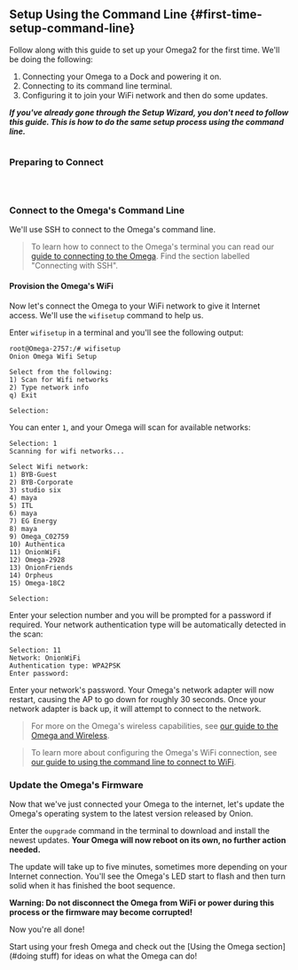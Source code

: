 ## Setup Using the Command Line {#first-time-setup-command-line}

<!--  TODO: edit this a intro a little to make it smoother -->

Follow along with this guide to set up your Omega2 for the first time. We'll be doing the following:

1. Connecting your Omega to a Dock and powering it on.
1. Connecting to its command line terminal.
1. Configuring it to join your WiFi network and then do some updates.

***If you've already gone through the Setup Wizard, you don't need to follow this guide. This is how to do the same setup process using the command line.***


<!-- Prepare the Hardware -->
```{r child = './First-Time-Components/Hardware-Prep.md'}
```


<!-- Command Line Setup -->

### Preparing to Connect

<!-- Computer Config -->
```{r child = './First-Time-Components/First-Time-Component-01-computer-config.md'}
```

<!-- The Omega's Name -->
```{r child = './First-Time-Components/First-Time-Component-02-omega-name.md'}
```

<!-- Connect to Omega's Wifi AP -->
```{r child = './First-Time-Components/First-Time-Component-03-connect-to-omega-network.md'}
```

### Connect to the Omega's Command Line

We'll use SSH to connect to the Omega's command line.

>To learn how to connect to the Omega's terminal you can read our [guide to connecting to the Omega](#connecting-to-the-omega-terminal). Find the section labelled "Connecting with SSH".

#### Provision the Omega's WiFi

Now let's connect the Omega to your WiFi network to give it Internet access. We'll use the `wifisetup` command to help us.

Enter `wifisetup` in a terminal and you'll see the following output:

```
root@Omega-2757:/# wifisetup
Onion Omega Wifi Setup

Select from the following:
1) Scan for Wifi networks
2) Type network info
q) Exit

Selection:

```

You can enter `1`, and your Omega will scan for available networks:

```
Selection: 1
Scanning for wifi networks...

Select Wifi network:
1) BYB-Guest
2) BYB-Corporate
3) studio six
4) maya
5) ITL
6) maya
7) EG Energy
8) maya
9) Omega_C02759
10) Authentica
11) OnionWiFi
12) Omega-2928
13) OnionFriends
14) Orpheus
15) Omega-18C2

Selection:
```


Enter your selection number and you will be prompted for a password if required. Your network authentication type will be automatically detected in the scan:


```
Selection: 11
Network: OnionWiFi
Authentication type: WPA2PSK
Enter password:
```

Enter your network's password. Your Omega's network adapter will now restart, causing the AP to go down for roughly 30 seconds. Once your network adapter is back up, it will attempt to connect to the network.

> For more on the Omega's wireless capabilities, see [our guide to the Omega and Wireless](#the-omega-and-wireless-connectivity).

>To learn more about configuring the Omega's WiFi connection, see [our guide to using the command line to connect to WiFi](#connecting-to-wifi-networks-command-line).

### Update the Omega's Firmware

Now that we've just connected your Omega to the internet, let's update the Omega's operating system to the latest version released by Onion.

Enter the `oupgrade` command in the terminal to download and install the newest updates. **Your Omega will now reboot on its own, no further action needed.**

The update will take up to five minutes, sometimes more depending on your Internet connection. You'll see the Omega's LED start to flash and then turn solid when it has finished the boot sequence.

**Warning: Do not disconnect the Omega from WiFi or power during this process or the firmware may become corrupted!**

Now you're all done!

Start using your fresh Omega and check out the [Using the Omega section](#doing stuff) for ideas on what the Omega can do!
<!-- Start using your fresh Omega, check out the [Tutorials section](./Tutorials/Contents) or the [Project guides](./Projects/Contents) for ideas on what to do next! -->
<!-- TODO: fix the links above when the content is available -->
